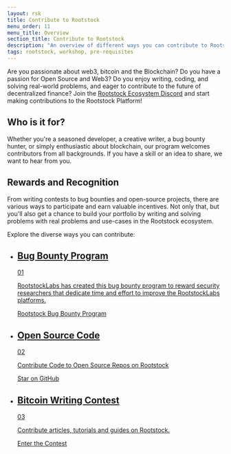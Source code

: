 ```yaml
---
layout: rsk
title: Contribute to Rootstock
menu_order: 11
menu_title: Overview
section_title: Contribute to Rootstock
description: "An overview of different ways you can contribute to Rootstock."
tags: rootstock, workshop, pre-requisites
---
```


Are you passionate about web3, bitcoin and the Blockchain? Do you have a passion for Open Source and Web3? Do you enjoy writing, coding, and solving real-world problems, and eager to contribute to the future of decentralized finance? Join the [Rootstock Ecosystem Discord](https://rootstock.io/discord) and start making contributions to the Rootstock Platform!

## Who is it for?
Whether you're a seasoned developer, a creative writer, a bug bounty hunter, or simply enthusiastic about blockchain, our program welcomes contributors from all backgrounds. If you have a skill or an idea to share, we want to hear from you.

## Rewards and Recognition
From writing contests to bug bounties and open-source projects, there are various ways to participate and earn valuable incentives. Not only that, but you'll also get a chance to build your portfolio by writing and solving problems with real problems and use-cases in the Rootstock ecosystem.

Explore the diverse ways you can contribute:

<div class="features-list">
    <ul id="card-list" class="row">
    <li class="col-xl-6 col-md-6">
        <div class="feature-card">
        <div class="content two-line-title-content"><a href="https://hackerone.com/rootstocklabs">
            <div class="content-container">
            <div class="card-title"><h2 class="zg-text-bg bg-pink">Bug Bounty Program</h2><span class="zg-label ml-1 bg-pink">01</span></div>
                <p class="card-desc">RootstockLabs has created this bug bounty program to reward security researchers that dedicate time and effort to improve the RootstockLabs platforms.</p>
            </div>
            </a><div class="btn-container"><a href="https://hackerone.com/rootstocklabs">
                </a><a class="green" href="https://hackerone.com/rootstocklabs">Rootstock Bug Bounty Program</a>
            </div>
            </div>
        </div>
        </li>
    <li class="col-xl-6 col-md-6">
        <div class="feature-card">
        <div class="content"><a href="https://github.com/rsksmart">
            <div class="content-container">
               <div class="card-title"><h2 class="zg-text-bg">Open Source Code</h2><span class="zg-label ml-1">02</span></div> 
                <p class="card-desc">Contribute Code to Open Source Repos on Rootstock</p>
            </div>
            </a><div class="btn-container "><a href="https://github.com/rsksmart">
                </a><a class="green" href="https://github.com/rsksmart">Star on GitHub</a>
            </div>
            </div>
        </div>
        </li>
    <li class="col-xl-6 col-md-6">
        <div class="feature-card">
            <div class="content"><a href="/contribute/writing-contests/">
            <div class="content-container">
              <div class="card-title"><h2 class="zg-text-bg bg-yellow">Bitcoin Writing Contest</h2><span class="zg-label ml-1 bg-yellow">03</span></div> 
                <p class="card-desc">Contribute articles, tutorials and guides on Rootstock.</p>
            </div>
            </a><div class="btn-container"><a href="/contribute/writing-contests/">
                </a><a class="green" href="https://www.contests.hackernoon.com/bitcoin-writing-contest">Enter the Contest</a>
            </div>
            </div>
        </div>
        </li>
    </ul>
</div>